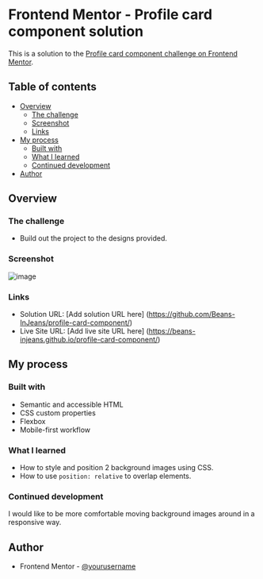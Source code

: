 # Frontend Mentor - Profile card component solution

This is a solution to the [Profile card component challenge on Frontend Mentor](https://www.frontendmentor.io/challenges/profile-card-component-cfArpWshJ).

## Table of contents

- [Overview](#overview)
  - [The challenge](#the-challenge)
  - [Screenshot](#screenshot)
  - [Links](#links)
- [My process](#my-process)
  - [Built with](#built-with)
  - [What I learned](#what-i-learned)
  - [Continued development](#continued-development)
- [Author](#author)

## Overview

### The challenge

- Build out the project to the designs provided.

### Screenshot

![image](https://user-images.githubusercontent.com/109244947/193335170-e067f6ee-8571-459c-80b8-5a585f2caacd.png)

### Links

- Solution URL: [Add solution URL here] (https://github.com/Beans-InJeans/profile-card-component/)
- Live Site URL: [Add live site URL here] (https://beans-injeans.github.io/profile-card-component/)

## My process

### Built with

- Semantic and accessible HTML
- CSS custom properties
- Flexbox
- Mobile-first workflow

### What I learned

- How to style and position 2 background images using CSS.
- How to use `position: relative` to overlap elements.

### Continued development

I would like to be more comfortable moving background images around in a responsive way.

## Author

- Frontend Mentor - [@yourusername](https://www.frontendmentor.io/profile/Beans-InJeans)

